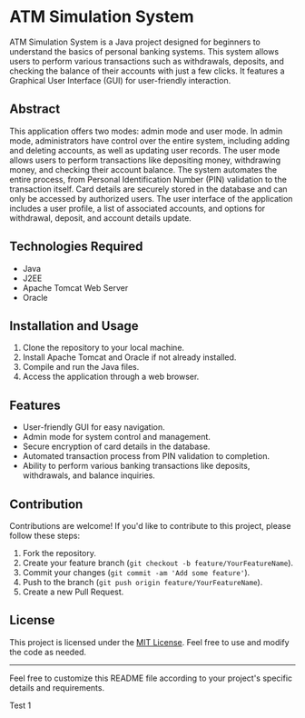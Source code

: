 <h1>ATM Simulation System</h1>

<p>ATM Simulation System is a Java project designed for beginners to understand the basics of personal banking systems. This system allows users to perform various transactions such as withdrawals, deposits, and checking the balance of their accounts with just a few clicks. It features a Graphical User Interface (GUI) for user-friendly interaction.</p>

<h2>Abstract</h2>

<p>This application offers two modes: admin mode and user mode. In admin mode, administrators have control over the entire system, including adding and deleting accounts, as well as updating user records. The user mode allows users to perform transactions like depositing money, withdrawing money, and checking their account balance. The system automates the entire process, from Personal Identification Number (PIN) validation to the transaction itself. Card details are securely stored in the database and can only be accessed by authorized users. The user interface of the application includes a user profile, a list of associated accounts, and options for withdrawal, deposit, and account details update.</p>

<h2>Technologies Required</h2>

<ul>
  <li>Java</li>
  <li>J2EE</li>
  <li>Apache Tomcat Web Server</li>
  <li>Oracle</li>
</ul>

<h2>Installation and Usage</h2>

<ol>
  <li>Clone the repository to your local machine.</li>
  <li>Install Apache Tomcat and Oracle if not already installed.</li>
  <li>Compile and run the Java files.</li>
  <li>Access the application through a web browser.</li>
</ol>

<h2>Features</h2>

<ul>
  <li>User-friendly GUI for easy navigation.</li>
  <li>Admin mode for system control and management.</li>
  <li>Secure encryption of card details in the database.</li>
  <li>Automated transaction process from PIN validation to completion.</li>
  <li>Ability to perform various banking transactions like deposits, withdrawals, and balance inquiries.</li>
</ul>

<h2>Contribution</h2>

<p>Contributions are welcome! If you'd like to contribute to this project, please follow these steps:</p>

<ol>
  <li>Fork the repository.</li>
  <li>Create your feature branch (<code>git checkout -b feature/YourFeatureName</code>).</li>
  <li>Commit your changes (<code>git commit -am 'Add some feature'</code>).</li>
  <li>Push to the branch (<code>git push origin feature/YourFeatureName</code>).</li>
  <li>Create a new Pull Request.</li>
</ol>

<h2>License</h2>

<p>This project is licensed under the <a href="LICENSE">MIT License</a>. Feel free to use and modify the code as needed.</p>

<hr>

<p>Feel free to customize this README file according to your project's specific details and requirements.</p>

Test 1
